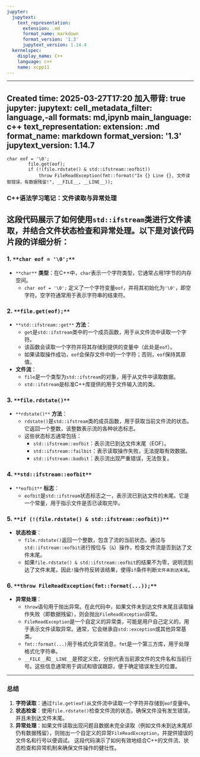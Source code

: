 ```yaml
---
jupyter:
  jupytext:
    text_representation:
      extension: .md
      format_name: markdown
      format_version: '1.3'
      jupytext_version: 1.14.4
  kernelspec:
    display_name: C++
    language: c++
    name: xcpp11
---
```


---
Created time: 2025-03-27T17:20
加入带背: true
jupyter:
  jupytext:
    cell_metadata_filter: language,-all
    formats: md,ipynb
    main_language: c++
    text_representation:
      extension: .md
      format_name: markdown
      format_version: '1.3'
      jupytext_version: 1.14.7
---


```
char eof = '\0';
		file.get(eof);
		if (!(file.rdstate() & std::ifstream::eofbit))
			throw FileReadException(fmt::format("In {} Line {}, 文件读取错误，有数据残留!", __FILE__, __LINE__));
```

### C++语法学习笔记：文件读取与异常处理
这段代码展示了如何使用`std::ifstream`类进行文件读取，并结合文件状态检查和异常处理。以下是对该代码片段的详细分析：
---
### 1. `**char eof = '\0';**`
- `**char**` **类型**：在C++中，`char`表示一个字符类型，它通常占用1字节的内存空间。
    - `char eof = '\0';` 定义了一个字符变量`eof`，并将其初始化为`'\0'`，即空字符。空字符通常用于表示字符串的结束符。
### 2. `**file.get(eof);**`
- `**std::ifstream::get**` **方法**：
    - `get`是`std::ifstream`类中的一个成员函数，用于从文件流中读取一个字符。
    - 该函数会读取一个字符并将其存储到提供的变量中（此处是`eof`）。
    - 如果读取操作成功，`eof`会保存文件中的一个字符；否则，`eof`保持其原值。
- **文件流**：
    - `file`是一个类型为`std::ifstream`的对象，用于从文件中读取数据。
    - `std::ifstream`是标准C++库提供的用于文件输入流的类。
### 3. `**file.rdstate()**`
- `**rdstate()**` **方法**：
    - `rdstate()`是`std::ifstream`类的成员函数，用于获取当前文件流的状态。它返回一个整数，该整数表示流的各种状态标志。
    - 这些状态标志通常包括：
        - `std::ifstream::eofbit`：表示流已到达文件末尾（EOF）。
        - `std::ifstream::failbit`：表示读取操作失败，无法提取有效数据。
        - `std::ifstream::badbit`：表示流出现严重错误，无法恢复。
### 4. `**std::ifstream::eofbit**`
- `**eofbit**` **标志**：
    - `eofbit`是`std::ifstream`状态标志之一，表示流已到达文件的末尾。它是一个常量，用于指示文件是否已读取完毕。
### 5. `**if (!(file.rdstate() & std::ifstream::eofbit))**`
- **状态检查**：
    - `file.rdstate()`返回一个整数，包含了流的当前状态。通过与`std::ifstream::eofbit`进行按位与（`&`）操作，检查文件流是否到达了文件末尾。
    - 如果`file.rdstate() & std::ifstream::eofbit`的结果不为零，说明流到达了文件末尾，因此`!`操作符反转该结果，使得`if`条件判断`文件未到达末尾`。
### 6. `**throw FileReadException(fmt::format(...));**`
- **异常处理**：
    - `throw`语句用于抛出异常。在此代码中，如果文件未到达文件末尾且读取操作失败（即数据残留），则会抛出`FileReadException`异常。
    - `FileReadException`是一个自定义的异常类，可能是用户自己定义的，用于表示文件读取异常。通常，它会继承自`std::exception`或其他异常基类。
    - `fmt::format(...)`用于格式化异常消息，`fmt`是一个第三方库，用于处理格式化字符串。
    - `__FILE__`和`__LINE__`是预定义宏，分别代表当前源文件的文件名和当前行号。这些信息通常用于调试和错误跟踪，便于确定错误发生的位置。
---
### 总结
1. **字符读取**：通过`file.get(eof)`从文件流中读取一个字符并存储到`eof`变量中。
2. **状态检查**：使用`file.rdstate()`检查文件流的状态，确保文件没有发生错误，并且未到达文件末尾。
3. **异常处理**：如果文件读取出现问题且数据未完全读取（例如文件未到达末尾却仍有数据残留），则抛出一个自定义的异常`FileReadException`，并提供错误的文件名和行号以便调试。
这段代码演示了如何有效地结合C++的文件流、状态检查和异常机制来确保文件操作的健壮性。
